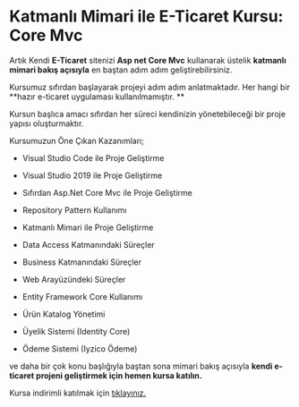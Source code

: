 # Katmanlı Mimari ile E-Ticaret Kursu: Core Mvc

Artık Kendi **E-Ticaret** sitenizi **Asp net Core Mvc** kullanarak üstelik **katmanlı mimari bakış açısıyla** en baştan adım adım geliştirebilirsiniz. 

Kursumuz sıfırdan başlayarak projeyi adım adım anlatmaktadır. Her hangi bir **hazır e-ticaret uygulaması kullanılmamıştır. **

Kursun başlıca amacı sıfırdan her süreci kendinizin yönetebileceği bir proje yapısı oluşturmaktır. 

Kursumuzun Öne Çıkan Kazanımları;

- Visual Studio Code ile Proje Geliştirme

- Visual Studio 2019 ile Proje Geliştirme

- Sıfırdan Asp.Net Core Mvc ile Proje Geliştirme

- Repository Pattern Kullanımı

- Katmanlı Mimari ile Proje Geliştirme

- Data Access Katmanındaki Süreçler

- Business Katmanındaki Süreçler

- Web Arayüzündeki Süreçler

- Entity Framework Core Kullanımı

- Ürün Katalog Yönetimi

- Üyelik Sistemi (Identity Core)

- Ödeme Sistemi (Iyzico Ödeme)

ve daha bir çok konu başlığıyla baştan sona mimari bakış açısıyla **kendi e-ticaret projeni geliştirmek için hemen kursa katılın.**

Kursa indirimli katılmak için [tıklayınız.](https://www.udemy.com/aspnet-core-mvc-kursu/?couponCode=GITHUB27 "tıklayınız.")

